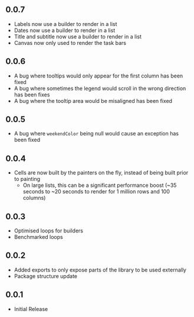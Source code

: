 ## 0.0.7
- Labels now use a builder to render in a list
- Dates now use a builder to render in a list
- Title and subtitle now use a builder to render in a list
- Canvas now only used to render the task bars

## 0.0.6
- A bug where tooltips would only appear for the first column has been fixed
- A bug where sometimes the legend would scroll in the wrong direction has been fixes
- A bug where the tooltip area would be misaligned has been fixed 

## 0.0.5
- A bug where `weekendColor` being null would cause an exception has been fixed

## 0.0.4
- Cells are now built by the painters on the fly, instead of being built prior to painting
  - On large lists, this can be a significant performance boost (~35 seconds to ~20 seconds to render for 1 million rows and 100 columns)

## 0.0.3
- Optimised loops for builders
- Benchmarked loops

## 0.0.2
- Added exports to only expose parts of the library to be used externally
- Package structure update

## 0.0.1

* Initial Release